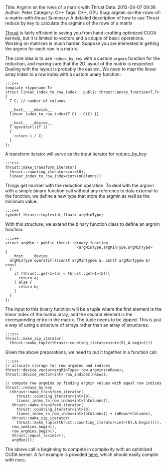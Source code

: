 Title: Argmin on the rows of a matrix with Thrust
Date: 2013-04-07 09:36
Author: Peter
Category: C++
Tags: C++, GPU
Slug: argmin-on-the-rows-of-a-matrix-with-thrust
Summary: A detailed description of how to use Thrust reduce by key to calculate the argmins of the rows of a matrix

[Thrust](https://github.com/thrust/thrust/ "Thrust") is fairly efficient
in saving you from hand-crafting optimized CUDA kernels, but it is
limited to vectors and a couple of basic operations. Working on matrices
is much harder. Suppose you are interested in getting the argmin for
each row in a matrix.

The core idea is to use ``reduce_by_key`` with a custom ``argmin`` function
for the reduction, and making sure that the 2D layout of the matrix is
respected. Dealing with the layout is probably the easiest. We need to
map the linear array index to a row index with a custom unary function:

    :::c++
    template <typename T>
    struct linear_index_to_row_index : public thrust::unary_function<T,T>
    {
      T C; // number of columns
      
      __host__ __device__
      linear_index_to_row_index(T C) : C(C) {}

      __host__ __device__
      T operator()(T i)
      {
        return i / C;
      }
    };

A transform iterator will serve as the input iterator for
reduce\_by\_key:

    :::c++
    thrust::make_transform_iterator(
      thrust::counting_iterator<int>(0),
      linear_index_to_row_index<int>(nColumns))

Things get murkier with the reduction operation. To deal with the argmin
with a simple binary function call without any reference to data
external to the function, we define a new type that store the argmin as
well as the minimum value:

    :::c++
    typedef thrust::tuple<int,float> argMinType;

With this structure, we extend the binary function class to define an
argmin function:
    
    :::c++
    struct argMin : public thrust::binary_function
                                    <argMinType,argMinType,argMinType>
    { 
      __host__ __device__
      argMinType operator()(const argMinType& a, const argMinType& b) const
      {
        if (thrust::get<1>(a) < thrust::get<1>(b)){
          return a;
        } else {
          return b;
        }
      }
    };

The input to this binary function will be a tuple where the first
element is the linear index of the matrix array, and the second element
is the corresponding entry in the matrix. The tuple needs to be zipped.
This is just a way of using a structure of arrays rather than an array
of structures.

    :::c++
    thrust::make_zip_iterator(
      thrust::make_tuple(thrust::counting_iterator<int>(0),A.begin()))

Given the above preparations, we need to put it together in a function
call:

    :::c++
    // allocate storage for row argmins and indices
    thrust::device_vector<argMinType> row_argmins(nRows);
    thrust::device_vector<int> row_indices(nRows);          
     
    // compute row argmins by finding argmin values with equal row indices
    thrust::reduce_by_key
      (thrust::make_transform_iterator(
         thrust::counting_iterator<int>(0),
         linear_index_to_row_index<int>(nColumns)),
       thrust::make_transform_iterator(
         thrust::counting_iterator<int>(0),
         linear_index_to_row_index<int>(nColumns)) + (nRows*nColumns),
       thrust::make_zip_iterator(
         thrust::make_tuple(thrust::counting_iterator<int>(0),A.begin())),
       row_indices.begin(),
       row_argmins.begin(),
       thrust::equal_to<int>(),
       argMin());

The above call is beginning to compete in complexity with an optimized
CUDA kernel. A full example is provided
[here](https://gist.github.com/peterwittek/6303575 "Source"), which
should easily compile with nvcc.
